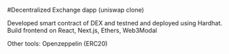 #Decentralized Exchange dapp (uniswap clone)

Developed smart contract of DEX and testned and deployed using Hardhat.
Build frontend on React, Next.js, Ethers, Web3Modal

Other tools:
Openzeppelin (ERC20)
